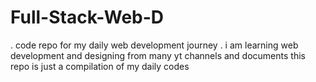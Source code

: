 # Full-Stack-Web-D
. code repo for my daily web development journey 
. i am learning web development and designing from many yt channels and documents 
this repo is just a compilation of my daily codes 

